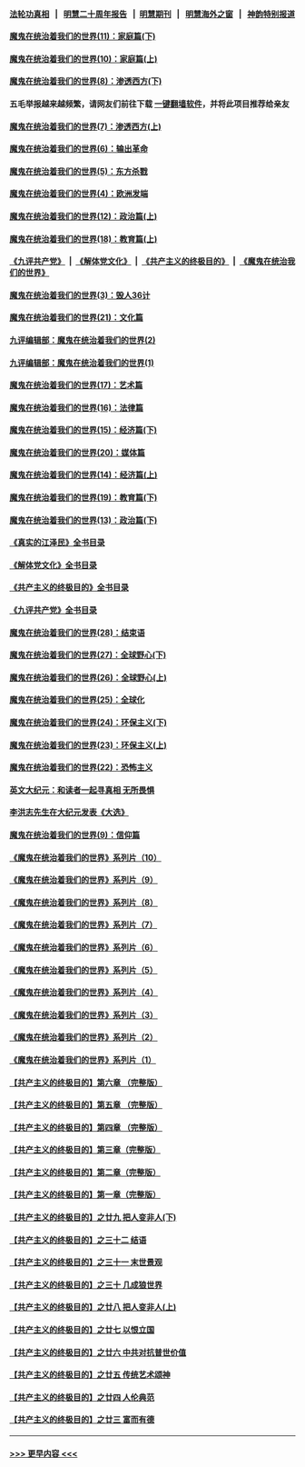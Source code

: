 #### [法轮功真相](https://github.com/gfw-breaker/truth/blob/master/README.md?t=0) &nbsp;&nbsp;|&nbsp;&nbsp; [明慧二十周年报告](https://github.com/gfw-breaker/mh-reports/blob/master/README.md?t=0) &nbsp;&nbsp;|&nbsp;&nbsp;[明慧期刊](https://github.com/gfw-breaker/mh-qikan) &nbsp;&nbsp;|&nbsp;&nbsp; [明慧海外之窗](https://github.com/gfw-breaker/mh-news/blob/master/README.md?t=0) &nbsp;&nbsp;|&nbsp;&nbsp; [神韵特别报道](https://github.com/gfw-breaker/mh-news/blob/master/shenyun.md?t=0)
#### [魔鬼在统治着我们的世界(11)：家庭篇(下)](../pages/nsc422/n10440961.md?t=11222101) 
#### [魔鬼在统治着我们的世界(10)：家庭篇(上)](../pages/nsc422/n10435448.md?t=11222101) 
#### [魔鬼在统治着我们的世界(8)：渗透西方(下)](../pages/nsc422/n10429603.md?t=11222101) 
#### 五毛举报越来越频繁，请网友们前往下载 [一键翻墙软件](https://github.com/gfw-breaker/ssr-accounts)，并将此项目推荐给亲友
#### [魔鬼在统治着我们的世界(7)：渗透西方(上)](../pages/nsc422/n10426013.md?t=11222101) 
#### [魔鬼在统治着我们的世界(6)：输出革命](../pages/nsc422/n10421536.md?t=11222101) 
#### [魔鬼在统治着我们的世界(5)：东方杀戮](../pages/nsc422/n10417707.md?t=11222101) 
#### [魔鬼在统治着我们的世界(4)：欧洲发端](../pages/nsc422/n10414890.md?t=11222101) 
#### [魔鬼在统治着我们的世界(12)：政治篇(上)](../pages/nsc422/n10444576.md?t=11222101) 
#### [魔鬼在统治着我们的世界(18)：教育篇(上)](../pages/nsc422/n10526970.md?t=11222101) 
#### [《九评共产党》](https://github.com/begood0513/9ping.md/blob/master/README.md) &nbsp;|&nbsp; [《解体党文化》](../../../../jtdwh.md/blob/master/README.md)  &nbsp;|&nbsp; [《共产主义的终极目的》](../../../../gczydzjmd.md/blob/master/README.md) &nbsp;|&nbsp; [《魔鬼在统治我们的世界》](../../../../mgztzwmdsj.md/blob/master/README.md) 
#### [魔鬼在统治着我们的世界(3)：毁人36计](../pages/nsc422/n10411583.md?t=11222101) 
#### [魔鬼在统治着我们的世界(21)：文化篇](../pages/nsc422/n10597706.md?t=11222101) 
#### [九评编辑部：魔鬼在统治着我们的世界(2)](../pages/nsc422/n10410036.md?t=11222101) 
#### [九评编辑部：魔鬼在统治着我们的世界(1)](../pages/nsc422/n10406825.md?t=11222101) 
#### [魔鬼在统治着我们的世界(17)：艺术篇](../pages/nsc422/n10499093.md?t=11222101) 
#### [魔鬼在统治着我们的世界(16)：法律篇](../pages/nsc422/n10485969.md?t=11222101) 
#### [魔鬼在统治着我们的世界(15)：经济篇(下)](../pages/nsc422/n10469975.md?t=11222101) 
#### [魔鬼在统治着我们的世界(20)：媒体篇](../pages/nsc422/n10586579.md?t=11222101) 
#### [魔鬼在统治着我们的世界(14)：经济篇(上)](../pages/nsc422/n10457370.md?t=11222101) 
#### [魔鬼在统治着我们的世界(19)：教育篇(下)](../pages/nsc422/n10564808.md?t=11222101) 
#### [魔鬼在统治着我们的世界(13)：政治篇(下)](../pages/nsc422/n10448270.md?t=11222101) 
#### [《真实的江泽民》全书目录](../pages/nsc422/n13721399.md?t=11222101) 
#### [《解体党文化》全书目录](../pages/nsc422/n13721157.md?t=11222101) 
#### [《共产主义的终极目的》全书目录](../pages/nsc422/n13721048.md?t=11222101) 
#### [《九评共产党》全书目录](../pages/nsc422/n13708085.md?t=11222101) 
#### [魔鬼在统治着我们的世界(28)：结束语](../pages/nsc422/n10936246.md?t=11222101) 
#### [魔鬼在统治着我们的世界(27)：全球野心(下)](../pages/nsc422/n10928319.md?t=11222101) 
#### [魔鬼在统治着我们的世界(26)：全球野心(上)](../pages/nsc422/n10900318.md?t=11222101) 
#### [魔鬼在统治着我们的世界(25)：全球化](../pages/nsc422/n10788205.md?t=11222101) 
#### [魔鬼在统治着我们的世界(24)：环保主义(下)](../pages/nsc422/n10695307.md?t=11222101) 
#### [魔鬼在统治着我们的世界(23)：环保主义(上)](../pages/nsc422/n10688613.md?t=11222101) 
#### [魔鬼在统治着我们的世界(22)：恐怖主义](../pages/nsc422/n10614727.md?t=11222101) 
#### [英文大纪元：和读者一起寻真相 无所畏惧](../pages/nsc422/n12542027.md?t=11222101) 
#### [李洪志先生在大纪元发表《大选》](../pages/nsc422/n12534746.md?t=11222101) 
#### [魔鬼在统治着我们的世界(9)：信仰篇](../pages/nsc422/n10432159.md?t=11222101) 
#### [《魔鬼在统治着我们的世界》系列片（10）](../pages/nsc422/n12292670.md?t=11222101) 
#### [《魔鬼在统治着我们的世界》系列片（9）](../pages/nsc422/n12290859.md?t=11222101) 
#### [《魔鬼在统治着我们的世界》系列片（8）](../pages/nsc422/n12287445.md?t=11222101) 
#### [《魔鬼在统治着我们的世界》系列片（7）](../pages/nsc422/n12283425.md?t=11222101) 
#### [《魔鬼在统治着我们的世界》系列片（6）](../pages/nsc422/n12282314.md?t=11222101) 
#### [《魔鬼在统治着我们的世界》系列片（5）](../pages/nsc422/n12281419.md?t=11222101) 
#### [《魔鬼在统治着我们的世界》系列片（4）](../pages/nsc422/n12274024.md?t=11222101) 
#### [《魔鬼在统治着我们的世界》系列片（3）](../pages/nsc422/n12271322.md?t=11222101) 
#### [《魔鬼在统治着我们的世界》系列片（2）](../pages/nsc422/n12269049.md?t=11222101) 
#### [《魔鬼在统治着我们的世界》系列片（1）](../pages/nsc422/n12267575.md?t=11222101) 
#### [【共产主义的终极目的】第六章 （完整版）](../pages/nsc422/n11428913.md?t=11222101) 
#### [【共产主义的终极目的】第五章 （完整版）](../pages/nsc422/n11428912.md?t=11222101) 
#### [【共产主义的终极目的】第四章 （完整版）](../pages/nsc422/n11428907.md?t=11222101) 
#### [【共产主义的终极目的】第三章（完整版）](../pages/nsc422/n11428848.md?t=11222101) 
#### [【共产主义的终极目的】第二章（完整版）](../pages/nsc422/n11428831.md?t=11222101) 
#### [【共产主义的终极目的】第一章（完整版）](../pages/nsc422/n11417651.md?t=11222101) 
#### [【共产主义的终极目的】之廿九 把人变非人(下)](../pages/nsc422/n11344140.md?t=11222101) 
#### [【共产主义的终极目的】之三十二 结语](../pages/nsc422/n11360535.md?t=11222101) 
#### [【共产主义的终极目的】之三十一 末世景观](../pages/nsc422/n11351129.md?t=11222101) 
#### [【共产主义的终极目的】之三十 几成狼世界](../pages/nsc422/n11348280.md?t=11222101) 
#### [【共产主义的终极目的】之廿八 把人变非人(上)](../pages/nsc422/n11340492.md?t=11222101) 
#### [【共产主义的终极目的】之廿七 以恨立国](../pages/nsc422/n11336944.md?t=11222101) 
#### [【共产主义的终极目的】之廿六 中共对抗普世价值](../pages/nsc422/n11324785.md?t=11222101) 
#### [【共产主义的终极目的】之廿五 传统艺术颂神](../pages/nsc422/n11296396.md?t=11222101) 
#### [【共产主义的终极目的】之廿四 人伦典范](../pages/nsc422/n11296397.md?t=11222101) 
#### [【共产主义的终极目的】之廿三 富而有德](../pages/nsc422/n11283598.md?t=11222101) 

----
#### [ >>> 更早内容 <<< ](../indexes/nsc422-earlier.md)
